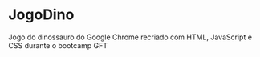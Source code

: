 # JogoDino
Jogo do dinossauro do Google Chrome recriado com HTML, JavaScript e CSS durante o bootcamp GFT
